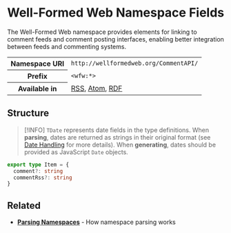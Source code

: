 # Well-Formed Web Namespace Fields

The Well-Formed Web namespace provides elements for linking to comment feeds and comment posting interfaces, enabling better integration between feeds and commenting systems.

<table>
  <tbody>
    <tr>
      <th>Namespace URI</th>
      <td><code>http://wellformedweb.org/CommentAPI/</code></td>
    </tr>
    <tr>
      <th>Prefix</th>
      <td><code>&lt;wfw:*&gt;</code></td>
    </tr>
    <tr>
      <th>Available in</th>
      <td>
        <a href="/reference/feeds/rss">RSS</a>,
        <a href="/reference/feeds/atom">Atom</a>,
        <a href="/reference/feeds/rdf">RDF</a>
      </td>
    </tr>
  </tbody>
</table>

## Structure

> [!INFO]
> `TDate` represents date fields in the type definitions. When **parsing**, dates are returned as strings in their original format (see [Date Handling](/parsing/dates) for more details). When **generating**, dates should be provided as JavaScript `Date` objects.

```typescript
export type Item = {
  comment?: string
  commentRss?: string
}
```

## Related

- **[Parsing Namespaces](/parsing/namespaces)** - How namespace parsing works
